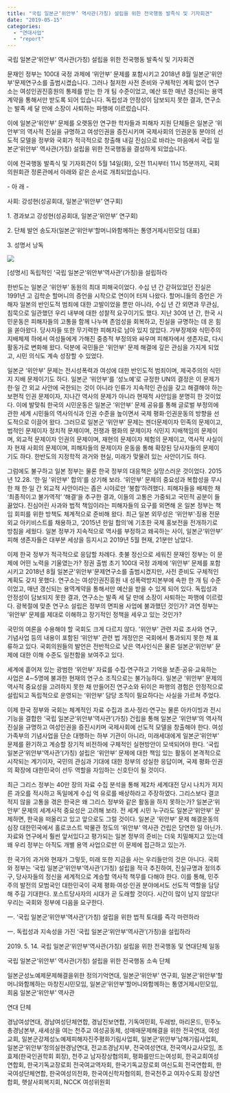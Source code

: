 ```yaml
---
title: "국립 일본군‘위안부’ 역사관(가칭) 설립을 위한 전국행동 발족식 및 기자회견"
date: "2019-05-15"
categories: 
  - "연대사업"
  - "report"
---
```


국립 일본군‘위안부’ 역사관(가칭) 설립을 위한 전국행동 발족식 및 기자회견

문재인 정부는 100대 국정 과제에 ‘위안부’ 문제를 포함시키고 2018년 8월 일본군'위안부'문제연구소를 출범시켰습니다. 그러나 철저한 사전 준비와 구체적인 계획 없이 연구소는 여성인권진흥원의 통제를 받는 한 개 팀 수준이었고, 예산 또한 매년 갱신되는 용역계약을 통해서만 받도록 되어 있습니다. 독립성과 안정성이 담보되지 못한 결과, 연구소는 발족 세 달 만에 소장이 사퇴하는 파행에 이르렀습니다.

이에 일본군‘위안부’ 문제를 오랫동안 연구한 학자들과 피해자 지원 단체들은 일본군 ‘위안부’의 역사적 진실을 규명하고 여성인권을 증진시키며 국제사회의 인권운동 분야의 선도적 모델을 정부와 국회가 적극적으로 창출해 내길 진심으로 바라는 마음에서 국립 일본군‘위안부’ 역사관(가칭) 설립을 위한 전국행동을 결성하게 되었습니다.

이에 전국행동 발족식 및 기자회견이 5월 14일(화), 오전 11시부터 11시 15분까지, 국회의원회관 정론관에서 아래와 같은 순서로 개최되었습니다.

\- 아 래 -

사회: 강성현(성공회대, 일본군‘위안부’ 연구회)

1\. 경과보고 강성현(성공회대, 일본군‘위안부’ 연구회)

2\. 단체 발언 송도자(일본군‘위안부’할머니와함께하는 통영거제시민모임 대표)

3\. 성명서 낭독

![](https://womenandwar.net/kr/wp-content/uploads/2019/05/2019-05-14_기자회견-1024x768.jpg)

\[성명서\] 독립적인 ‘국립 일본군‘위안부’역사관’(가칭)을 설립하라

한반도는 일본군 ‘위안부’ 동원의 최대 피해국이었다. 수십 년 간 갇혀있었던 진실은 1991년 고 김학순 할머니의 증언을 시작으로 연이어 터져 나왔다. 할머니들의 증언은 가해자 일본의 반인도적 범죄에 대한 고발이었을 뿐만 아니라, 수십 년 간 외면과 무관심, 침묵으로 일관했던 우리 내부에 대한 성찰적 요구이기도 했다. 지난 30여 년 간, 한국 시민운동은 피해자들의 고통을 함께 나누며 존엄성을 회복하고, 진실을 규명하는 데 온 힘을 쏟아왔다. 당사자들 또한 무기력한 피해자로 남아 있지 않았다. 가부장제와 식민주의 지배체제 하에서 여성들에게 가해진 중층적 부정의와 싸우며 피해자에서 생존자로, 다시 활동가로 변화해 왔다. 덕분에 국민들은 '위안부' 문제 해결에 깊은 관심을 가지게 되었고, 시민 의식도 계속 성장할 수 있었다.

일본군 ‘위안부’ 문제는 전시성폭력과 여성에 대한 반인도적 범죄이며, 제국주의의 식민지 지배 문제이기도 하다. 일본군 ‘위안부’를 ‘성노예’로 규정한 UN의 결정은 이 문제가 한·일 간 외교 사안에 국한되는 것이 아니라 인류가 지속적인 관심을 갖고 해결해야 하는 보편적 인권 문제이자, 지나간 역사의 문제가 아니라 현재적 사안임을 분명히 한 것이었다. 이에 발맞춰 한국의 시민운동은 일본군 ‘위안부’ 문제 공유를 통해 글로벌 부정의에 관한 세계 시민들의 역사의식과 인권 수준을 높이면서 국제 평화·인권운동의 방향을 선도적으로 이끌어 왔다. 그러므로 일본군 ‘위안부’ 문제는 젠더문제이자 민족의 문제이고, 법적인 문제이자 정치적 문제이며, 전쟁과 평화의 문제이자 식민지 지배책임의 문제이며, 외교적 문제이자 인권의 문제이며, 재현의 문제이자 체험의 문제이고, 역사적 사실이자 현재 사회의 문제이며, 피해자들의 문제이자 운동을 통해 확장된 당사자들의 문제이기도 하다. 한반도의 지정학적 과거와 현실, 미래가 맞물려 있는 사안이기도 하다.

그럼에도 불구하고 일본 정부는 물론 한국 정부의 대응책은 실망스러운 것이었다. 2015년 12.28. ‘한·일 '위안부' 합의’를 상기해 보라. ‘위안부’ 문제의 중요성과 복합성을 무시한 채 한·일 간 외교적 사안이라는 좁은 시야로만 ‘봉합’하려했다. 피해자들을 배제한 채 ‘최종적이고 불가역적’ ‘해결’을 추구한 결과, 이들의 고통은 가중되고 국민적 공분이 들끓었다. 진심어린 사과와 법적 책임이라는 피해자들의 요구를 외면해 온 일본 정부는 책임 회피를 위한 방책도 체계적으로 준비해 왔다. 최근 일본 외무성은 ‘위안부’·징용 전문 외교 아키비스트를 채용하고, ‘2015년 한일 합의’에 기초한 국제 홍보전을 전개하기로 방침을 세웠다. 일본 정부가 지속적으로 역사를 부정하고 왜곡하는 사이, 일본군‘위안부’ 피해 생존자들은 대부분 세상을 등지시고 2019년 5월 현재, 21분만 남았다.

이제 한국 정부가 적극적으로 응답할 차례다. 촛불 정신으로 세워진 문재인 정부는 이 문제에 어떤 노력을 기울였는가? 정권 출범 초기 100대 국정 과제에 ‘위안부’ 문제를 포함시키고 2018년 8월 일본군'위안부'문제연구소를 출범시켰지만, 사전 준비도 구체적인 계획도 갖지 못했다. 연구소는 여성인권진흥원 내 성폭력방지본부에 속한 한 개 팀 수준이었고, 매년 갱신되는 용역계약을 통해서만 예산을 받을 수 있게 되어 있다. 독립성과 안정성이 담보되지 못한 결과, 연구소는 발족 세 달 만에 소장이 사퇴하는 파행에 이르렀다. 광복절에 맞춘 연구소 설립은 정부의 면피용 사업에 불과했던 것인가? 과연 정부는 ‘위안부’ 문제를 제대로 이해하고 장기적인 정책을 세우고 있는 것인가?

국민의 여론을 수용해야 할 국회도 크게 다르지 않다. '위안부' 관련 자료 조사와 연구, 기념사업 등의 내용이 포함된 ‘위안부’ 관련 법 개정안은 국회에서 통과되지 못한 채 표류하고 있다. 국회의원들의 발언은 전반적으로 낮은 역사인식은 물론 일본군‘위안부’ 문제에 대한 이해 수준도 일천함을 보여주고 있다.

세계에 흩어져 있는 광범한 ‘위안부’ 자료를 수집·연구하고 기억을 보존·공유·교육하는 사업은 4∼5명에 불과한 현재의 연구소 조직으로는 불가능하다. 일본군 ‘위안부’ 문제의 역사적 중요성을 고려하지 못한 채 만들어진 연구소와 뒤이은 파행의 경험은 안정적으로 설립되고 독립적으로 운영되는 ‘위안부’ 담당 조직이 필요하다는 사실을 가르쳐 주었다.

이제 한국 정부와 국회는 체계적인 자료 수집과 조사·정리·연구는 물론 아카이빙과 전시 기능을 결합한 ‘국립 일본군‘위안부’역사관’(가칭) 건립을 통해 일본군 ‘위안부’의 역사적 진실을 규명하고 여성인권을 증진시키며 국제사회에 선도적 모델을 창출해야 한다. 여성가족부의 기념사업을 단순 대행하는 하부 기관이 아니라, 미래세대에게 일본군‘위안부’ 문제를 환기하고 계승할 장기적 비전하에 구체적인 실현방안이 모색되어야 한다. ‘국립 일본군‘위안부’역사관’(가칭) 설립은 ‘위안부’ 문제에 대한 책임 있는 활동이 본격적으로 시작되는 계기이자, 국민의 관심과 기대에 대한 정부의 성실한 응답이며, 국제 평화·인권의 확장에 대한민국이 선두 역할을 자임하는 신호탄이 될 것이다.

최근 그리스 정부는 40만 장의 자료 수집 분석을 통해 제2차 세계대전 당시 나치가 저지른 과오를 적시하고 독일에게 수십 억 유로를 배상하라고 주장하였다. 그리스보다 결코 적지 않을 고통을 겪은 한국은 왜 그리스 정부와 같은 활동을 하지 못하는가? 일본군‘위안부’ 문제의 세계사적 중요성은 고려해 보라. 전 세계 시민 누구라도 일본군‘위안부’ 문제하면, 한국을 떠올리고 있고 앞으로도 그럴 것이다. 일본군 ‘위안부’ 문제 해결운동의 심장 대한민국에서 홀로코스트 박물관 정도의 ‘위안부’ 역사관 건립은 당연한 일 아닌가. 자료와 연구에서 훨씬 앞서있다고 평가되는 일본 정부의 준비는 더욱 치밀해지고 있는데 왜 우리 정부는 아직도 개별 용역 사업으로만 이 문제에 접근하고 있는가.

한 국가의 과거와 현재가 그렇듯, 미래 또한 지금을 사는 우리들만의 것은 아니다. 국회와 정부는 ‘국립 일본군‘위안부’역사관’(가칭) 설립을 적극 추진하여, 진실규명과 정의추구, 당사자들의 정신을 세계적으로 계승할 역사적 책무를 다해야 한다. 이를 통해, 민주주의 발전의 모범국인 대한민국이 국제 평화·여성·인권 분야에서도 선도적 역할을 담당해 주길 기대한다. 포스트당사자의 시대가 곧 도래할 것이다. 시간이 많이 남지 않았다! 우리는 국회와 정부에 다음을 요구한다.

一. ‘국립 일본군‘위안부’역사관’(가칭) 설립을 위한 법적 토대를 즉각 마련하라

一. 독립성과 지속성을 가진 ‘국립 일본군‘위안부’역사관’(가칭)을 설립하라

2019\. 5. 14. 국립 일본군‘위안부’역사관(가칭) 설립을 위한 전국행동 및 연대단체 일동

국립 일본군‘위안부’ 역사관(가칭) 설립을 위한 전국행동 소속 단체

일본군성노예제문제해결을위한 정의기억연대, 일본군‘위안부’ 연구회, 일본군‘위안부’할머니와함께하는 마창진시민모임, 일본군‘위안부’할머니와함께하는 통영거제시민모임, 희움 일본군‘위안부’ 역사관

연대 단체

경남여성연대, 경남여성단체연합, 경남진보연합, 기독여민회, 두레방, 마리몬드, 민주노총경남본부, 새세상을 여는 천주교 여성공동체, 성매매문제해결을 위한 전국연대, 여성교회, 일본군강제성노예제피해자진주평화기림사업회, 일본군‘위안부’남해기림사업회, 일본군‘위안부’정의실현경남연대, 전교조경남지부, 전국여성연대, 전국역사교사모임, 조효제(한국인권학회 회장), 천주교 남자장상협의회, 평화를만드는여성회, 한국교회여성연합회, 한국기독교장로회 전국여교역자회, 한국기독교장로회 여신도회 전국연합회, 한국여성단체연합, 한국여성의전화, 한국여신학자협의회, 한국천주교 여자수도회 장상연합회, 햇살사회복지회, NCCK 여성위원회
